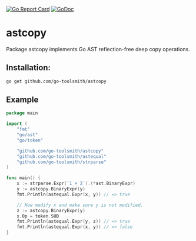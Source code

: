 [![Go Report Card](https://goreportcard.com/badge/github.com/go-toolsmith/astcopy)](https://goreportcard.com/report/github.com/go-toolsmith/astcopy)
[![GoDoc](https://godoc.org/github.com/go-toolsmith/astcopy?status.svg)](https://godoc.org/github.com/go-toolsmith/astcopy)

# astcopy

Package astcopy implements Go AST reflection-free deep copy operations.

## Installation:

```bash
go get github.com/go-toolsmith/astcopy
```

## Example

```go
package main

import (
	"fmt"
	"go/ast"
	"go/token"

	"github.com/go-toolsmith/astcopy"
	"github.com/go-toolsmith/astequal"
	"github.com/go-toolsmith/strparse"
)

func main() {
	x := strparse.Expr(`1 + 2`).(*ast.BinaryExpr)
	y := astcopy.BinaryExpr(y)
	fmt.Println(astequal.Expr(x, y)) // => true

	// Now modify x and make sure y is not modified.
	z := astcopy.BinaryExpr(y)
	x.Op = token.SUB
	fmt.Println(astequal.Expr(y, z)) // => true
	fmt.Println(astequal.Expr(x, y)) // => false
}
```
